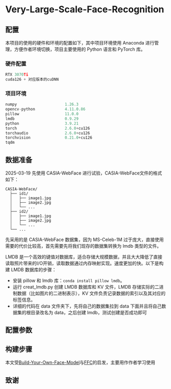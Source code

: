 # Very-Large-Scale-Face-Recognition

## 配置

本项目的使用的硬件和环境的配置如下，其中项目环境使用 Anaconda 进行管理，方便作者环境切换，项目主要使用的 Python 语言和 PyTorch 库。

### 硬件配置
```python
RTX 3070Ti
cuda126 + 对应版本的cuDNN
```

### 项目环境
```python
numpy                     1.26.3
opencv-python             4.11.0.86
pillow                    11.0.0
lmdb                      0.9.29
python                    3.9.21
torch                     2.6.0+cu126
torchaudio                2.6.0+cu126
torchvision               0.21.0+cu126
tqdm         
```

## 数据准备

2025-03-19 先使用 CASIA-WebFace 进行试验，CASIA-WebFace文件的格式如下：

```
CASIA-WebFace/
  ├── id1/
  │   ├── image1.jpg
  │   ├── image2.jpg
  │   └── ...
  ├── id2/
  │   ├── image1.jpg
  │   ├── image2.jpg
  │   └── ...
  └── ...
```

先采用的是 CASIA-WebFace 数据集，因为 MS-Celeb-1M 过于庞大，直接使用需要的代价比较高，首先需要先将我们现存的数据集转换为 lmdb 类型的文件。

LMDB 是一个高效的键值对数据库，适合存储大规模数据，并且大大降低了直接读取照片带来的I/O开销，读取数据通过内存映射实现。速度更加的快。以下是构建 LMDB 数据库的步骤：

- 安装 pillow 和 lmdb 库：`conda install pillow lmdb`。
- 运行 creat_lmdb.py 创建 LMDB 数据库和 KV 文件，LMDB 存储实际的二进制数据（比如图片的二进制表示），KV 文件负责记录数据的索引以及其对应的标签信息。
- 详细的代码在 data 文件夹下，先将自己的数据集拉到 data 下面并且将自己数据集的根目录改名为 data，之后创建 lmdb，测试创建是否成功即可

## 配置参数



## 构建步骤

本文受[Build-Your-Own-Face-Model](https://github.com/siriusdemon/Build-Your-Own-Face-Model/)与[FFC](https://github.com/tiandunx/FFC/)的启发，主要用作作者学习使用

## 致谢
